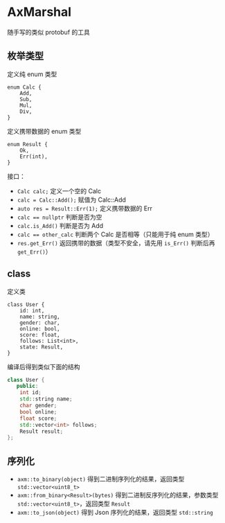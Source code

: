 # AxMarshal

随手写的类似 protobuf 的工具

## 枚举类型

定义纯 enum 类型

```text
enum Calc {
    Add,
    Sub,
    Mul,
    Div,
}
```

定义携带数据的 enum 类型

```text
enum Result {
    Ok,
    Err(int),
}
```

接口：

- `Calc calc;` 定义一个空的 Calc
- `calc = Calc::Add();` 赋值为 Calc::Add
- `auto res = Result::Err(1);` 定义携带数据的 Err
- `calc == nullptr` 判断是否为空
- `calc.is_Add()` 判断是否为 Add
- `calc == other_calc` 判断两个 Calc 是否相等（只能用于纯 enum 类型）
- `res.get_Err()` 返回携带的数据（类型不安全，请先用 `is_Err()` 判断后再 `get_Err()`）

## class

定义类

```text
class User {
    id: int,
    name: string,
    gender: char,
    online: bool,
    score: float,
    follows: List<int>,
    state: Result,
}
```

编译后得到类似下面的结构

```cpp
class User {
   public:
    int id;
    std::string name;
    char gender;
    bool online;
    float score;
    std::vector<int> follows;
    Result result;
};
```

## 序列化

- `axm::to_binary(object)` 得到二进制序列化的结果，返回类型 `std::vector<uint8_t>`
- `axm::from_binary<Result>(bytes)` 得到二进制反序列化的结果，参数类型 `std::vector<uint8_t>`，返回类型 `Result`
- `axm::to_json(object)` 得到 Json 序列化的结果，返回类型 `std::string`